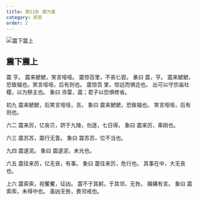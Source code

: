```yaml
---
title: 第51卦 震为雷
category: 周易
order: 2
---
```


![震下震上](https://upload.wikimedia.org/wikipedia/commons/6/60/Yijing-51.png)

## 震下震上

震 亨。 震来虩虩，笑言哑哑。 震惊百里，不丧匕鬯。
彖曰 震，亨。 震来虩虩，恐致福也。笑言哑哑，后有则也。 震惊百 里，惊远而惧迩也。 出可以守宗庙社稷，以为祭主也。
象曰 洊雷，震；君子以恐惧修省。

初九 震来虩虩，后笑言哑哑，吉。
象曰 震来虩虩，恐致福也。 笑言哑哑，后有则也。

六二 震来厉，亿丧贝，跻于九陵，勿逐，七日得。
象曰 震来厉，乘刚也。

六三 震苏苏，震行无眚。
象曰 震苏苏，位不当也。

九四 震遂泥。
象曰 震遂泥，未光也。

六五 震往来厉，亿无丧，有事。
象曰 震往来厉，危行也。 其事在中，大无丧也。

上六 震索索，视矍矍，征凶。 震不于其躬，于其邻，无咎。 婚媾有言。
象曰 震索索，未得中也。 虽凶无咎，畏邻戒也。
